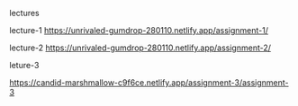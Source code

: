 lectures

lecture-1
https://unrivaled-gumdrop-280110.netlify.app/assignment-1/

lecture-2
https://unrivaled-gumdrop-280110.netlify.app/assignment-2/

leture-3

https://candid-marshmallow-c9f6ce.netlify.app/assignment-3/assignment-3



